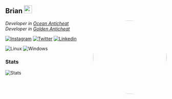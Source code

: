 <h2>Brian <img src="https://www.fg-a.com/flags/argentina-flag-animated.gif" width="25"></h2>
<img align='right' src="https://images-ext-1.discordapp.net/external/5oHl0OubNmsQHQvcTpXfbkKHZVkZ-Srv2W9Gw-P-FMs/%3Fsize%3D1024/https/cdn.discordapp.com/avatars/1145780955924140062/a285c1de428d1c80b5ddd7971e1e27d7.png?format=webp&quality=lossless" style="border-radius:50%;" width="230">
<p><em>Developer in <a href="https://anticheat.site">Ocean Anticheat</a>
</br>Developer in <a href="https://goldentool.net">Golden Anticheat</a>
</em></p>

[![Instagram](https://img.shields.io/badge/Instagram-E4405F?style=for-the-badge&logo=instagram&logoColor=white)](https://www.instagram.com/brian.wal118/) [![Twitter](https://img.shields.io/badge/Twitter-1D9BF0?style=for-the-badge&logo=twitter&logoColor=white)](https://twitter.com/notsnakesilent)
[![Linkedin](https://img.shields.io/badge/LinkedIn-0077B5?style=for-the-badge&logo=linkedin&logoColor=white)](https://www.linkedin.com/in/brianwl/) 



![Linux](https://img.shields.io/badge/Linux-FCC624?style=for-the-badge&logo=linux&logoColor=black) ![Windows](https://img.shields.io/badge/Windows-0078D6?style=for-the-badge&logo=windows&logoColor=white)

### Stats
![Stats](https://github-readme-stats.vercel.app/api?username=notsnakesilent&show_icons=true&theme=transparent)
